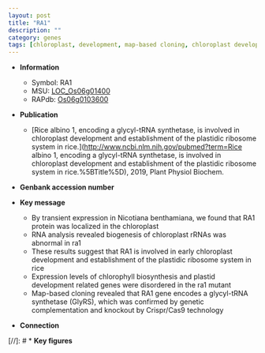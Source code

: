 ```yaml
---
layout: post
title: "RA1"
description: ""
category: genes
tags: [chloroplast, development, map-based cloning, chloroplast development]
---
```


* **Information**  
    + Symbol: RA1  
    + MSU: [LOC_Os06g01400](http://rice.uga.edu/cgi-bin/ORF_infopage.cgi?orf=LOC_Os06g01400)  
    + RAPdb: [Os06g0103600](https://rapdb.dna.affrc.go.jp/locus/?name=Os06g0103600)  

* **Publication**  
    + [Rice albino 1, encoding a glycyl-tRNA synthetase, is involved in chloroplast development and establishment of the plastidic ribosome system in rice.](http://www.ncbi.nlm.nih.gov/pubmed?term=Rice albino 1, encoding a glycyl-tRNA synthetase, is involved in chloroplast development and establishment of the plastidic ribosome system in rice.%5BTitle%5D), 2019, Plant Physiol Biochem.

* **Genbank accession number**  

* **Key message**  
    + By transient expression in Nicotiana benthamiana, we found that RA1 protein was localized in the chloroplast
    + RNA analysis revealed biogenesis of chloroplast rRNAs was abnormal in ra1
    + These results suggest that RA1 is involved in early chloroplast development and establishment of the plastidic ribosome system in rice
    + Expression levels of chlorophyll biosynthesis and plastid development related genes were disordered in the ra1 mutant
    + Map-based cloning revealed that RA1 gene encodes a glycyl-tRNA synthetase (GlyRS), which was confirmed by genetic complementation and knockout by Crispr/Cas9 technology

* **Connection**  

[//]: # * **Key figures**  


